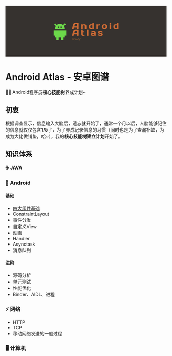 ![cover](https://github.com/mCyp/T-KnowledgeHierarchy/blob/master/image/cover.png)

# Android Atlas - 安卓图谱

🦸‍♂️   Android程序员**核心技能树**养成计划~

## 初衷

根据调查显示，信息输入大脑后，遗忘就开始了，通常一个月以后，人脑能够记住的信息就仅仅包含**1/5**了，为了养成记录信息的习惯（同时也是为了查漏补缺，为成为大佬做铺垫，哈~），我的**核心技能树建立计划**开始了。

## 知识体系

 #### ☕️  JAVA

### 🤖  Android

#### 基础

- [四大组件基础](https://github.com/mCyp/T-KnowledgeHierarchy/blob/master/Android/Android四大组件.md)
- ConstraintLayout
- 事件分发
- 自定义View
- 动画
- Handler
- Asynctask
- 消息队列

#### 进阶

- 源码分析
- 单元测试
- 性能优化
- Binder、AIDL、进程

### ⚡️  网络

- HTTP 
- TCP
- 移动网络发送的一般过程 

### 🖥  计算机

